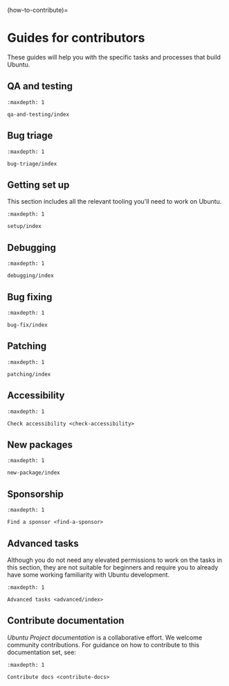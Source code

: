 (how-to-contribute)=
# Guides for contributors

These guides will help you with the specific tasks and processes that build
Ubuntu.


## QA and testing

```{toctree}
:maxdepth: 1

qa-and-testing/index
```

## Bug triage

```{toctree}
:maxdepth: 1

bug-triage/index
```


## Getting set up

This section includes all the relevant tooling you'll need to work on Ubuntu.

```{toctree}
:maxdepth: 1

setup/index
```


## Debugging

```{toctree}
:maxdepth: 1

debugging/index
```


## Bug fixing

```{toctree}
:maxdepth: 1

bug-fix/index
```


## Patching

```{toctree}
:maxdepth: 1

patching/index
```


## Accessibility

```{toctree}
:maxdepth: 1

Check accessibility <check-accessibility>
```


## New packages

```{toctree}
:maxdepth: 1

new-package/index
```


## Sponsorship

```{toctree}
:maxdepth: 1

Find a sponsor <find-a-sponsor>
```


## Advanced tasks

Although you do not need any elevated permissions to work on the tasks in this
section, they are not suitable for beginners and require you to already have
some working familiarity with Ubuntu development. 

```{toctree}
:maxdepth: 1

Advanced tasks <advanced/index>
```


## Contribute documentation

*Ubuntu Project documentation* is a collaborative effort. We welcome community contributions. For guidance on how to contribute to this documentation set, see:

```{toctree}
:maxdepth: 1

Contribute docs <contribute-docs>
```

